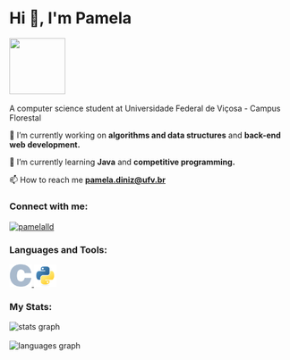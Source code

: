 <h1>Hi 👋, I'm Pamela</h1>

<div>
  <img src="https://i.gifer.com/4OKl.gif" height="100" width="100" />
</div>


  A computer science student at Universidade Federal de Viçosa - Campus Florestal

🔭 I’m currently working on **algorithms and data structures** and **back-end web development.**

🌱 I’m currently learning **Java** and **competitive programming.**

📫 How to reach me **pamela.diniz@ufv.br**

<h3 align="left">Connect with me:</h3>
<p align="left">
<a href="https://linkedin.com/in/pamelalld" target="blank"><img align="center" src="https://raw.githubusercontent.com/rahuldkjain/github-profile-readme-generator/master/src/images/icons/Social/linked-in-alt.svg" alt="pamelalld" height="30" width="40" /></a>
</p>

<h3 align="left">Languages and Tools:</h3>
<p align="left"> <a href="https://www.cprogramming.com/" target="_blank" rel="noreferrer"> <img src="https://raw.githubusercontent.com/devicons/devicon/master/icons/c/c-original.svg" alt="c" width="40" height="40"/> </a> <a href="https://www.python.org" target="_blank" rel="noreferrer"> <img src="https://raw.githubusercontent.com/devicons/devicon/master/icons/python/python-original.svg" alt="python" width="40" height="40"/> </a> </p>

<h3 align="left">My Stats: </h3>

<div>
  <img src="https://github-readme-stats.vercel.app/api?username=pamelalld&hide_title=false&hide_rank=false&show_icons=true&include_all_commits=true&count_private=true&disable_animations=false&theme=dark&locale=en&hide_border=true&cache_seconds=60" height="150" alt="stats graph" />
</div>

<br>

<div>
  <img src="https://github-readme-stats.vercel.app/api/top-langs?username=pamelalld&locale=en&hide_title=false&layout=compact&card_width=320&langs_count=5&theme=dark&hide_border=true&cache_seconds=60" height="150" alt="languages graph" />
</div>



